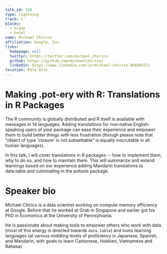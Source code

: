 ```yaml
---
talk_id: 328
type: lightning
track: C
blocks:
  - bravo
  - hotel
name: Michael Chirico
affiliation: Google, Inc.
links:
  homepage: null
  twitter: https://twitter.com/michael_chirico
  github: https://github.com/michaelchirico/
  linkedin: https://www.linkedin.com/in/michael-chirico-9b6b0527/
location: Palo Alto
---
```


# Making .pot-ery with R: Translations in R Packages

The R community is globally distributed and R itself is available with messages in 14 languages. Adding translations for non-native English-speaking users of your package can ease their experience and empower them to build better things with less frustration (though please note that "object of type 'closure' is not subsettable" is equally inscrutable in all human languages). 

In this talk, I will cover translations in R packages -- how to implement them, why to do so, and how to maintain them. This will summarize and extend learnings based on our experience adding Mandarin translations to data.table and culminating in the potools package.

# Speaker bio

Michael Chirico is a data scientist working on compute memory efficiency at Google. Before that he worked at Grab in Singapore and earlier got his PhD in Economics at the University of Pennsylvania.

He is passionate about making tools to empower others who work with data (most of this energy is directed towards `data.table`) and loves learning languages (at various middling levels of proficiency in Japanese, Spanish, and Mandarin, with goals to learn Cantonese, Hokkien, Vietnamese and Bahasa).
